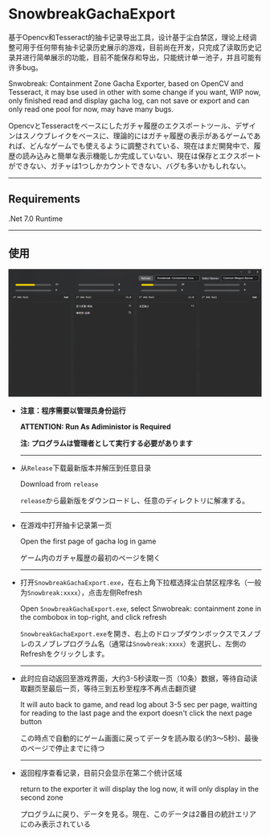 # SnowbreakGachaExport

基于Opencv和Tesseract的抽卡记录导出工具，设计基于尘白禁区，理论上经调整可用于任何带有抽卡记录历史展示的游戏，目前尚在开发，只完成了读取历史记录并进行简单展示的功能，目前不能保存和导出，只能统计单一池子，并且可能有许多bug。

Snwobreak: Containment Zone Gacha Exporter, based on OpenCV and Tesseract, it may bse used in other with some change if you want, WIP now, only finished read and display gacha log, can not save or export and can only read one pool for now, may have many bugs.

OpencvとTesseractをベースにしたガチャ履歴のエクスポートツール、デザインはスノウブレイクをベースに、理論的にはガチャ履歴の表示があるゲームであれば、どんなゲームでも使えるように調整されている、現在はまだ開発中で、履歴の読み込みと簡単な表示機能しか完成していない、現在は保存とエクスポートができない、ガチャは1つしかカウントできない、バグも多いかもしれない。

--- 

## Requirements

.Net 7.0 Runtime

--- 

## 使用

![](./Document//Images/Display.png)

- **注意：程序需要以管理员身份运行**
  
  **ATTENTION: Run As Adiministor is Required**
  
  **注: プログラムは管理者として実行する必要があります**
  
  --- 

- 从`Release`下载最新版本并解压到任意目录
  
  Download from `release`
  
  `release`から最新版をダウンロードし、任意のディレクトリに解凍する。
  
  ---

- 在游戏中打开抽卡记录第一页
  
  Open the first page of gacha log in game
  
  ゲーム内のガチャ履歴の最初のページを開く
  
  ---

- 打开`SnowbreakGachaExport.exe`，在右上角下拉框选择尘白禁区程序名（一般为`Snowbreak:xxxx`），点击左侧Refresh  
  
  Open `SnowbreakGachaExport.exe`, select Snwobreak: containment zone in the combobox in top-right, and click refresh
  
  `SnowbreakGachaExport.exe`を開き、右上のドロップダウンボックスでスノブレのスノブレプログラム名（通常は`Snowbreak:xxxx`）を選択し、左側のRefreshをクリックします。
  
  ---

- 此时应自动返回至游戏界面，大约3-5秒读取一页（10条）数据，等待自动读取翻页至最后一页，等待三到五秒至程序不再点击翻页键
  
  It will auto back to game, and read log about 3-5 sec per page, waitting for reading to the last page and the export doesn't click the next page button
  
  この時点で自動的にゲーム画面に戻ってデータを読み取る(約3〜5秒)、最後のページで停止までに待つ
  
  ---

- 返回程序查看记录，目前只会显示在第二个统计区域
  
  return to the exporter it will display the log now, it will only display in the second zone
  
  プログラムに戻り、データを見る。現在、このデータは2番目の統計エリアにのみ表示されている
